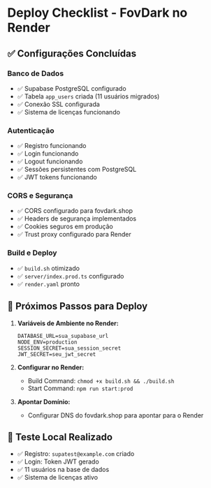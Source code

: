 # Deploy Checklist - FovDark no Render

## ✅ Configurações Concluídas

### Banco de Dados
- ✅ Supabase PostgreSQL configurado
- ✅ Tabela `app_users` criada (11 usuários migrados)
- ✅ Conexão SSL configurada
- ✅ Sistema de licenças funcionando

### Autenticação
- ✅ Registro funcionando
- ✅ Login funcionando  
- ✅ Logout funcionando
- ✅ Sessões persistentes com PostgreSQL
- ✅ JWT tokens funcionando

### CORS e Segurança
- ✅ CORS configurado para fovdark.shop
- ✅ Headers de segurança implementados
- ✅ Cookies seguros em produção
- ✅ Trust proxy configurado para Render

### Build e Deploy
- ✅ `build.sh` otimizado
- ✅ `server/index.prod.ts` configurado
- ✅ `render.yaml` pronto

## 🚀 Próximos Passos para Deploy

1. **Variáveis de Ambiente no Render:**
   ```
   DATABASE_URL=sua_supabase_url
   NODE_ENV=production
   SESSION_SECRET=sua_session_secret
   JWT_SECRET=seu_jwt_secret
   ```

2. **Configurar no Render:**
   - Build Command: `chmod +x build.sh && ./build.sh`
   - Start Command: `npm run start:prod`

3. **Apontar Domínio:**
   - Configurar DNS do fovdark.shop para apontar para o Render

## 🧪 Teste Local Realizado
- ✅ Registro: `supatest@example.com` criado
- ✅ Login: Token JWT gerado
- ✅ 11 usuários na base de dados
- ✅ Sistema de licenças ativo